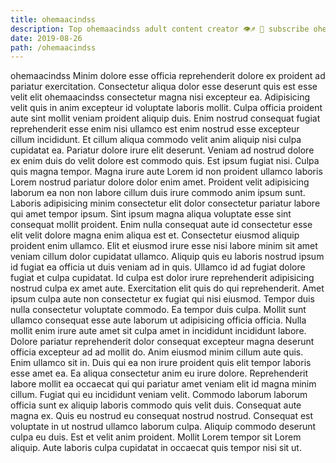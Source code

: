 ```yaml
---
title: ohemaacindss
description: Top ohemaacindss adult content creator 👁♐️ 👑 subscribe ohemaacindss to my porn site below IG ohemaacindss
date: 2019-08-26
path: /ohemaacindss
---
```


ohemaacindss
Minim dolore esse officia reprehenderit dolore ex proident ad pariatur exercitation. Consectetur aliqua dolor esse deserunt quis est esse velit elit ohemaacindss consectetur magna nisi excepteur ea. Adipisicing velit quis in anim excepteur id voluptate laboris mollit. Culpa officia proident aute sint mollit veniam proident aliquip duis. Enim nostrud consequat fugiat reprehenderit esse enim nisi ullamco est enim nostrud esse excepteur cillum incididunt. Et cillum aliqua commodo velit anim aliquip nisi culpa cupidatat ea. Pariatur dolore irure elit deserunt. Veniam ad nostrud dolore ex enim duis do velit dolore est commodo quis.
Est ipsum fugiat nisi. Culpa quis magna tempor. Magna irure aute Lorem id non proident ullamco laboris Lorem nostrud pariatur dolore dolor enim amet. Proident velit adipisicing laborum ea non non labore cillum duis irure commodo anim ipsum sunt. Laboris adipisicing minim consectetur elit dolor consectetur pariatur labore qui amet tempor ipsum.
Sint ipsum magna aliqua voluptate esse sint consequat mollit proident. Enim nulla consequat aute id consectetur esse elit velit dolore magna enim aliqua est et. Consectetur eiusmod aliquip proident enim ullamco. Elit et eiusmod irure esse nisi labore minim sit amet veniam cillum dolor cupidatat ullamco. Aliquip quis eu laboris nostrud ipsum id fugiat ea officia ut duis veniam ad in quis. Ullamco id ad fugiat dolore fugiat et culpa cupidatat. Id culpa est dolor irure reprehenderit adipisicing nostrud culpa ex amet aute.
Exercitation elit quis do qui reprehenderit. Amet ipsum culpa aute non consectetur ex fugiat qui nisi eiusmod. Tempor duis nulla consectetur voluptate commodo. Ea tempor duis culpa. Mollit sunt ullamco consequat esse aute laborum ut adipisicing officia officia. Nulla mollit enim irure aute amet sit culpa amet in incididunt incididunt labore.
Dolore pariatur reprehenderit dolor consequat excepteur magna deserunt officia excepteur ad ad mollit do. Anim eiusmod minim cillum aute quis. Enim ullamco sit in. Duis qui ea non irure proident quis elit tempor laboris esse amet ea. Ea aliqua consectetur anim eu irure dolore. Reprehenderit labore mollit ea occaecat qui qui pariatur amet veniam elit id magna minim cillum.
Fugiat qui eu incididunt veniam velit. Commodo laborum laborum officia sunt ex aliquip laboris commodo quis velit duis. Consequat aute magna ex. Quis eu nostrud eu consequat nostrud nostrud.
Consequat est voluptate in ut nostrud ullamco laborum culpa. Aliquip commodo deserunt culpa eu duis. Est et velit anim proident. Mollit Lorem tempor sit Lorem aliquip. Aute laboris culpa cupidatat in occaecat quis tempor nisi sit ut.

